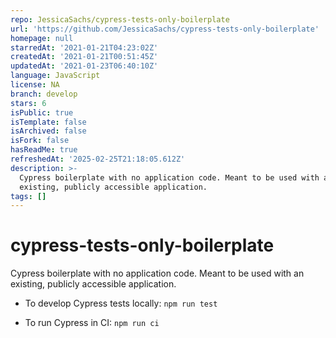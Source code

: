 ```yaml
---
repo: JessicaSachs/cypress-tests-only-boilerplate
url: 'https://github.com/JessicaSachs/cypress-tests-only-boilerplate'
homepage: null
starredAt: '2021-01-21T04:23:02Z'
createdAt: '2021-01-21T00:51:45Z'
updatedAt: '2021-01-23T06:40:10Z'
language: JavaScript
license: NA
branch: develop
stars: 6
isPublic: true
isTemplate: false
isArchived: false
isFork: false
hasReadMe: true
refreshedAt: '2025-02-25T21:18:05.612Z'
description: >-
  Cypress boilerplate with no application code. Meant to be used with an
  existing, publicly accessible application.
tags: []
---
```


# cypress-tests-only-boilerplate
Cypress boilerplate with no application code. Meant to be used with an existing, publicly accessible application.

* To develop Cypress tests locally: `npm run test`

* To run Cypress in CI: `npm run ci`
